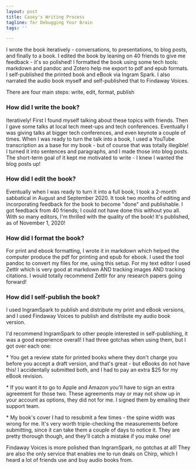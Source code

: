 ```yaml
---
layout: post
title: Casey's Writing Process
tagline: for Debugging Your Brain
tags: ''

---
```

I wrote the book iteratively - conversations, to presentations, to blog posts, and finally to a book. I edited the book by leaning on 40 friends to give me feedback - it's so polished! I formatted the book using some tech tools: markdown and pandoc and Zotero help me export to pdf and epub formats. I self-published the printed book and eBook via Ingram Spark. I also narrated the audio book myself and self-published that to Findaway Voices.

There are four main steps: write, edit, format, publish

### How did I write the book?

Iteratively! First I found myself talking about these topics with friends. Then I gave some talks at local tech meet-ups and tech conferences. Eventually I was giving talks at bigger tech conferences, and even keynote a couple of times. When I was ready to turn the talk into a book, I used a YouTube transcription as a base for my book - but of course that was totally illegible! I turned it into sentences and paragraphs, and I made those into blog posts. The short-term goal of it kept me motivated to write - I knew I wanted the blog posts up! 

### How did I edit the book?

Eventually when I was ready to turn it into a full book, I took a 2-month sabbatical in August and September 2020. It took two months of editing and incorporating feedback for the book to become "done" and publishable. I got feedback from 40 friends; I could not have done this without you all. With so many editors, I'm thrilled with the quality of the book! It's published, as of November 1, 2020!

### How did I format the book?

For print and ebook formatting, I wrote it in markdown which helped the computer produce the pdf for printing and epub for ebook. I used the tool pandoc to convert my files for me, using this setup. For my text editor I used Zettlr which is very good at markdown AND tracking images AND tracking citations. I would totally recommend Zettlr for any research papers going forward!  

### How did I self-publish the book?

I used IngramSpark to publish and distribute my print and eBook versions, and I used Findaway Voices to publish and distribute my audio book version.

I'd recommend IngramSpark to other people interested in self-publishing, it was a good experience overall! I had three gotchas when using them, but I got over each one:

\* You get a review state for printed books where they don't charge you before you accept a draft version, and that's great - but eBooks do not have this! I accidentally submitted both, and I had to pay an extra $25 for my eBook revision.

\* If you want it to go to Apple and Amazon you'll have to sign an extra agreement for those two. These agreements may or may not show up in your account as options, they did not for me. I signed them by emailing their support team.

\* My book's cover I had to resubmit a few times - the spine width was wrong for me. It's very worth triple-checking the measurements before submitting, since it can take them a couple of days to notice it. They are pretty thorough though, and they'll catch a mistake if you make one!

Findaway Voices is more polished than IngramSpark, no gotchas at all! They are also the only service that enables me to run deals on Chirp, which I heard a lot of friends use and buy audio books from.